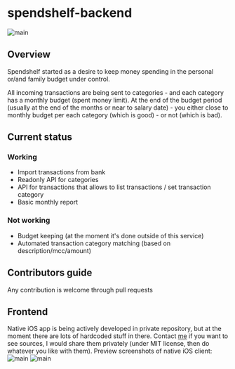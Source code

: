 # spendshelf-backend

![main](https://github.com/lungria/spendshelf-backend/workflows/main/badge.svg)

## Overview

Spendshelf started as a desire to keep money spending in the personal or/and family budget under control.
 
All incoming transactions are being sent to categories - and each category has a monthly budget (spent money limit). At the end of the budget period (usually at the end of the months or near to salary date) - you either close to monthly budget per each category (which is good) - or not (which is bad). 

## Current status

### Working
- Import transactions from bank
- Readonly API for categories
- API for transactions that allows to list transactions / set transaction category
- Basic monthly report
### Not working
- Budget keeping (at the moment it's done outside of this service)
- Automated transaction category matching (based on description/mcc/amount)

## Contributors guide

Any contribution is welcome through pull requests

## Frontend

Native iOS app is being actively developed in private repository, but at the moment there are lots of hardcoded stuff in there. Contact [me](https://github.com/suddengunter) if you want to see sources, I would share them privately (under MIT license, then do whatever you like with them).
Preview screenshots of native iOS client:
![main](https://github.com/lungria/spendshelf-backend/.github/img/1.png)
![main](https://github.com/lungria/spendshelf-backend/.github/img/2.png)
